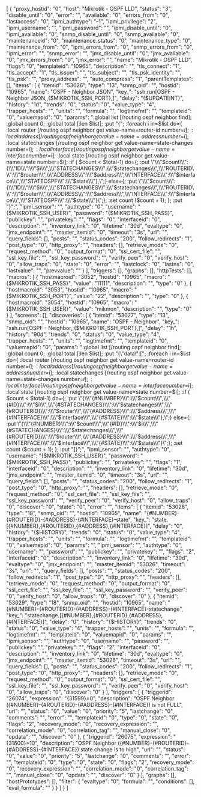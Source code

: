 [
    {
        "proxy_hostid": "0",
        "host": "Mikrotik - OSPF LLD",
        "status": "3",
        "disable_until": "0",
        "error": "",
        "available": "0",
        "errors_from": "0",
        "lastaccess": "0",
        "ipmi_authtype": "-1",
        "ipmi_privilege": "2",
        "ipmi_username": "",
        "ipmi_password": "",
        "ipmi_disable_until": "0",
        "ipmi_available": "0",
        "snmp_disable_until": "0",
        "snmp_available": "0",
        "maintenanceid": "0",
        "maintenance_status": "0",
        "maintenance_type": "0",
        "maintenance_from": "0",
        "ipmi_errors_from": "0",
        "snmp_errors_from": "0",
        "ipmi_error": "",
        "snmp_error": "",
        "jmx_disable_until": "0",
        "jmx_available": "0",
        "jmx_errors_from": "0",
        "jmx_error": "",
        "name": "Mikrotik - OSPF LLD",
        "flags": "0",
        "templateid": "10965",
        "description": "",
        "tls_connect": "1",
        "tls_accept": "1",
        "tls_issuer": "",
        "tls_subject": "",
        "tls_psk_identity": "",
        "tls_psk": "",
        "proxy_address": "",
        "auto_compress": "1",
        "parentTemplates": [],
        "items": [
            {
                "itemid": "53026",
                "type": "13",
                "snmp_oid": "",
                "hostid": "10965",
                "name": "OSPF - Neighbor JSON",
                "key_": "ssh.run[OSPF - Neighbor JSON,,{$MIKROTIK_SSH_PORT},]",
                "delay": "{$UPDATEINT}",
                "history": "1d",
                "trends": "0",
                "status": "0",
                "value_type": "4",
                "trapper_hosts": "",
                "units": "",
                "formula": "",
                "logtimefmt": "",
                "templateid": "0",
                "valuemapid": "0",
                "params": ":global list [/routing ospf neighbor find]; :global count 0; :global total [:len $list]; :put \"{\";   :foreach i in=$list do={ :local router [/routing ospf neighbor get value-name=router-id number=$i];  :local address [/routing  ospf neighbor get value-name=address number=$i]; :local statechanges [/routing  ospf neighbor get value-name=state-changes number=$i]; :local interface [/routing ospf neighbor get value-name=interface number=$i];  :local state [/routing ospf neighbor get value-name=state number=$i];  :if ( $count < $total-1) do={; :put \"\\\"$count\\\":{\\\"ID\\\":\\\"$i\\\",\\\"STATECHANGES\\\":\\\"$statechanges\\\",\\\"ROUTERID\\\":\\\"$router\\\",\\\"ADDRESS\\\":\\\"$address\\\",\\\"INTERFACE\\\":\\\"$interface\\\",\\\"STATEOSPF\\\":\\\"$state\\\"},\";} else={; :put \"\\\"$count\\\":{\\\"ID\\\":\\\"$i\\\",\\\"STATECHANGES\\\":\\\"$statechanges\\\",\\\"ROUTERID\\\":\\\"$router\\\",\\\"ADDRESS\\\":\\\"$address\\\",\\\"INTERFACE\\\":\\\"$interface\\\",\\\"STATEOSPF\\\":\\\"$state\\\"}\";};   :set count ($count + 1); }; :put \"}\";",
                "ipmi_sensor": "",
                "authtype": "0",
                "username": "{$MIKROTIK_SSH_USER}",
                "password": "{$MIKROTIK_SSH_PASS}",
                "publickey": "",
                "privatekey": "",
                "flags": "0",
                "interfaceid": "0",
                "description": "",
                "inventory_link": "0",
                "lifetime": "30d",
                "evaltype": "0",
                "jmx_endpoint": "",
                "master_itemid": "0",
                "timeout": "3s",
                "url": "",
                "query_fields": [],
                "posts": "",
                "status_codes": "200",
                "follow_redirects": "1",
                "post_type": "0",
                "http_proxy": "",
                "headers": [],
                "retrieve_mode": "0",
                "request_method": "0",
                "output_format": "0",
                "ssl_cert_file": "",
                "ssl_key_file": "",
                "ssl_key_password": "",
                "verify_peer": "0",
                "verify_host": "0",
                "allow_traps": "0",
                "state": "0",
                "error": "",
                "lastclock": "0",
                "lastns": "0",
                "lastvalue": "",
                "prevvalue": ""
            }
        ],
        "triggers": [],
        "graphs": [],
        "httpTests": [],
        "macros": [
            {
                "hostmacroid": "3052",
                "hostid": "10965",
                "macro": "{$MIKROTIK_SSH_PASS}",
                "value": "11111",
                "description": "",
                "type": "0"
            },
            {
                "hostmacroid": "3053",
                "hostid": "10965",
                "macro": "{$MIKROTIK_SSH_PORT}",
                "value": "22",
                "description": "",
                "type": "0"
            },
            {
                "hostmacroid": "3054",
                "hostid": "10965",
                "macro": "{$MIKROTIK_SSH_USER}",
                "value": "mikmon",
                "description": "",
                "type": "0"
            }
        ],
        "screens": [],
        "discoveries": [
            {
                "itemid": "53027",
                "type": "13",
                "snmp_oid": "",
                "hostid": "10965",
                "name": "OSPF - Neighbor",
                "key_": "ssh.run[OSPF - Neighbor,,{$MIKROTIK_SSH_PORT},]",
                "delay": "1h",
                "history": "90d",
                "trends": "0",
                "status": "0",
                "value_type": "4",
                "trapper_hosts": "",
                "units": "",
                "logtimefmt": "",
                "templateid": "0",
                "valuemapid": "0",
                "params": ":global list [/routing ospf neighbor find]; :global count 0; :global total [:len $list]; :put \"{\\\"data\\\":[\";   :foreach i in=$list do={ :local router [/routing ospf neighbor get value-name=router-id number=$i];  :local address [/routing  ospf neighbor get value-name=address number=$i]; :local statechanges [/routing  ospf neighbor get value-name=state-changes number=$i]; :local interface [/routing ospf neighbor get value-name=interface number=$i];  :local state [/routing ospf neighbor get value-name=state number=$i];  :if ( $count < $total-1) do={; :put \"{\\\"{#NUMBER}\\\":\\\"$count\\\",\\\"{#ID}\\\":\\\"$i\\\",\\\"{#STATECHANGES}\\\":\\\"$statechanges\\\",\\\"{#ROUTERID}\\\":\\\"$router\\\",\\\"{#ADDRESS}\\\":\\\"$address\\\",\\\"{#INTERFACE}\\\":\\\"$interface\\\",\\\"{#STATE}\\\":\\\"$state\\\"},\";} else={; :put \"{\\\"{#NUMBER}\\\":\\\"$count\\\",\\\"{#ID}\\\":\\\"$i\\\",\\\"{#STATECHANGES}\\\":\\\"$statechanges\\\",\\\"{#ROUTERID}\\\":\\\"$router\\\",\\\"{#ADDRESS}\\\":\\\"$address\\\",\\\"{#INTERFACE}\\\":\\\"$interface\\\",\\\"{#STATE}\\\":\\\"$state\\\"}\";};   :set count ($count + 1); }; :put \"]}\";",
                "ipmi_sensor": "",
                "authtype": "0",
                "username": "{$MIKROTIK_SSH_USER}",
                "password": "{$MIKROTIK_SSH_PASS}",
                "publickey": "",
                "privatekey": "",
                "flags": "1",
                "interfaceid": "0",
                "description": "",
                "inventory_link": "0",
                "lifetime": "30d",
                "jmx_endpoint": "",
                "master_itemid": "0",
                "timeout": "3s",
                "url": "",
                "query_fields": [],
                "posts": "",
                "status_codes": "200",
                "follow_redirects": "1",
                "post_type": "0",
                "http_proxy": "",
                "headers": [],
                "retrieve_mode": "0",
                "request_method": "0",
                "ssl_cert_file": "",
                "ssl_key_file": "",
                "ssl_key_password": "",
                "verify_peer": "0",
                "verify_host": "0",
                "allow_traps": "0",
                "discover": "0",
                "state": "0",
                "error": "",
                "items": [
                    {
                        "itemid": "53028",
                        "type": "18",
                        "snmp_oid": "",
                        "hostid": "10965",
                        "name": "{#NUMBER}-{#ROUTERID}-{#ADDRESS}-{#INTERFACE}-state",
                        "key_": "state.[{#NUMBER},{#ROUTERID},{#ADDRESS},{#INTERFACE}]",
                        "delay": "0",
                        "history": "{$HISTORY}",
                        "trends": "0",
                        "status": "0",
                        "value_type": "4",
                        "trapper_hosts": "",
                        "units": "",
                        "formula": "",
                        "logtimefmt": "",
                        "templateid": "0",
                        "valuemapid": "0",
                        "params": "",
                        "ipmi_sensor": "",
                        "authtype": "0",
                        "username": "",
                        "password": "",
                        "publickey": "",
                        "privatekey": "",
                        "flags": "2",
                        "interfaceid": "0",
                        "description": "",
                        "inventory_link": "0",
                        "lifetime": "30d",
                        "evaltype": "0",
                        "jmx_endpoint": "",
                        "master_itemid": "53026",
                        "timeout": "3s",
                        "url": "",
                        "query_fields": [],
                        "posts": "",
                        "status_codes": "200",
                        "follow_redirects": "1",
                        "post_type": "0",
                        "http_proxy": "",
                        "headers": [],
                        "retrieve_mode": "0",
                        "request_method": "0",
                        "output_format": "0",
                        "ssl_cert_file": "",
                        "ssl_key_file": "",
                        "ssl_key_password": "",
                        "verify_peer": "0",
                        "verify_host": "0",
                        "allow_traps": "0",
                        "discover": "0"
                    },
                    {
                        "itemid": "53029",
                        "type": "18",
                        "snmp_oid": "",
                        "hostid": "10965",
                        "name": "{#NUMBER}-{#ROUTERID}-{#ADDRESS}-{#INTERFACE}-statechange",
                        "key_": "statechange.[{#NUMBER},{#ROUTERID},{#ADDRESS},{#INTERFACE}]",
                        "delay": "0",
                        "history": "{$HISTORY}",
                        "trends": "0",
                        "status": "0",
                        "value_type": "4",
                        "trapper_hosts": "",
                        "units": "",
                        "formula": "",
                        "logtimefmt": "",
                        "templateid": "0",
                        "valuemapid": "0",
                        "params": "",
                        "ipmi_sensor": "",
                        "authtype": "0",
                        "username": "",
                        "password": "",
                        "publickey": "",
                        "privatekey": "",
                        "flags": "2",
                        "interfaceid": "0",
                        "description": "",
                        "inventory_link": "0",
                        "lifetime": "30d",
                        "evaltype": "0",
                        "jmx_endpoint": "",
                        "master_itemid": "53026",
                        "timeout": "3s",
                        "url": "",
                        "query_fields": [],
                        "posts": "",
                        "status_codes": "200",
                        "follow_redirects": "1",
                        "post_type": "0",
                        "http_proxy": "",
                        "headers": [],
                        "retrieve_mode": "0",
                        "request_method": "0",
                        "output_format": "0",
                        "ssl_cert_file": "",
                        "ssl_key_file": "",
                        "ssl_key_password": "",
                        "verify_peer": "0",
                        "verify_host": "0",
                        "allow_traps": "0",
                        "discover": "0"
                    }
                ],
                "triggers": [
                    {
                        "triggerid": "26074",
                        "expression": "{31599}=0",
                        "description": "OSPF Neighbor ({#NUMBER}-{#ROUTERID}-{#ADDRESS}-{#INTERFACE}) is not FULL",
                        "url": "",
                        "status": "0",
                        "value": "0",
                        "priority": "5",
                        "lastchange": "0",
                        "comments": "",
                        "error": "",
                        "templateid": "0",
                        "type": "0",
                        "state": "0",
                        "flags": "2",
                        "recovery_mode": "0",
                        "recovery_expression": "",
                        "correlation_mode": "0",
                        "correlation_tag": "",
                        "manual_close": "0",
                        "opdata": "",
                        "discover": "0"
                    },
                    {
                        "triggerid": "26075",
                        "expression": "{31600}>10",
                        "description": "OSPF Neighbor ({#NUMBER}-{#ROUTERID}-{#ADDRESS}-{#INTERFACE}) state change  is to high",
                        "url": "",
                        "status": "0",
                        "value": "0",
                        "priority": "5",
                        "lastchange": "0",
                        "comments": "",
                        "error": "",
                        "templateid": "0",
                        "type": "0",
                        "state": "0",
                        "flags": "2",
                        "recovery_mode": "0",
                        "recovery_expression": "",
                        "correlation_mode": "0",
                        "correlation_tag": "",
                        "manual_close": "0",
                        "opdata": "",
                        "discover": "0"
                    }
                ],
                "graphs": [],
                "hostPrototypes": [],
                "filter": {
                    "evaltype": "0",
                    "formula": "",
                    "conditions": [],
                    "eval_formula": ""
                }
            }
        ]
    }
]